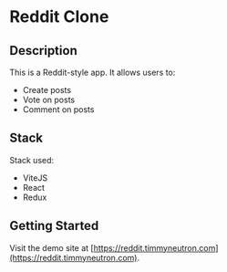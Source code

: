 # Reddit Clone

## Description
This is a Reddit-style app. It allows users to:
- Create posts
- Vote on posts
- Comment on posts

## Stack
Stack used:
- ViteJS
- React
- Redux

## Getting Started
Visit the demo site at [https://reddit.timmyneutron.com](https://reddit.timmyneutron.com).
